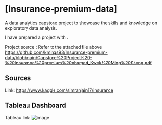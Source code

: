 # [Insurance-premium-data]
A data analytics capstone project to showcase the skills and knowledge on exploratory data analysis.

I have prepared a project with .

Project source : Refer to the attached file above 
https://github.com/kmings93/Insurance-premium-data/blob/main/Capstone%20Project%20-%20Insurance%20premium%20charged_Kwek%20Ming%20Sheng.pdf

## Sources
Link: https://www.kaggle.com/simranjain17/insurance 

## Tableau Dashboard
Tableau link: 
![image](https://user-images.githubusercontent.com/95040177/172092395-d67bd072-1930-4008-9183-26da838f5bc0.png)

